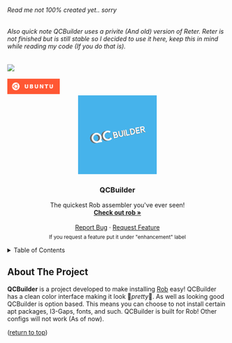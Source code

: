 ###### Read me not 100% created yet.. sorry
###### Also quick note QCBuilder uses a privite (And old) version of Reter. Reter is not finished but is still stable so I decided to use it here, keep this in mind while reading my code (If you do that is).

<!-- Badges -->
![](http://ForTheBadge.com/images/badges/made-with-python.svg)

<!-- ![](https://img.shields.io/badge/Ubuntu-FF5733?style=for-the-badge&logo=ubuntu&logoColor=white) -->
<a href="https://ubuntu.com/#download">
  <img src="images/ubuntu.png" alt="Ubuntu label" width="120" height="35" />
</a>
<!-- TOP OF README ANCHOR -->
<a name="top"></a>

<!-- PROJECT LOGO -->
<br />
<div align="center">
  <a href="https://github.com/ZackeryRSmith/QCBuilder">
    <img src="https://github.com/ZackeryRSmith/QCBuilder/blob/main/images/QCBuilder.jpg" alt="QCBuilder Logo" width="180" height="180">
  </a>

<h3 align="center">QCBuilder</h3>

  <p align="center">
    The quickest Rob assembler you've ever seen!
    <br />
    <a href="https://github.com/ZackeryRSmith/Rob"><strong>Check out rob »</strong></a>
    <br />
    <br />
    <a href="https://github.com/ZackeryRSmith/QCBuilder/issues/new">Report Bug</a>
    ·
    <a href="https://github.com/ZackeryRSmith/QCBuilder/issues/new">Request Feature</a>
    <br />
    <sub>If you request a feature put it under "enhancement" label</sub>
  </p>
</div>



<!-- TABLE OF CONTENTS -->
<details>
  <summary>Table of Contents</summary>
  <ol>
    <li>
      <a href="#about-the-project">About The Project</a>
    </li>
    <li>
      <a href="#getting-started">Getting Started</a>
      <ul>
        <li><a href="#prerequisites">Prerequisites</a></li>
      </ul>
    </li>
    <li><a href="#feature-request">Feature Request?</a></li>
    <li><a href="#license">License</a></li>
    <li><a href="#contact">Contact</a></li>
    <li><a href="#acknowledgments">Acknowledgments</a></li>
  </ol>
</details>



<!-- ABOUT THE PROJECT -->
## About The Project <a name="about-the-project"></a>
**QCBuilder** is a project developed to make installing [Rob](https://github.com/ZackeryRSmith/Rob) easy! QCBuilder has a clean color interface making it look 🌟*pretty*🌟. As well as looking good QCBuilder is option based. This means you can choose to not install certain apt packages, I3-Gaps, fonts, and such. QCBuilder is built for Rob! Other configs will not work (As of now).
<!-- RETURN TO TOP FOOTER -->
<footer>(<a href="#top">return to top</a>)</footer>

## 
